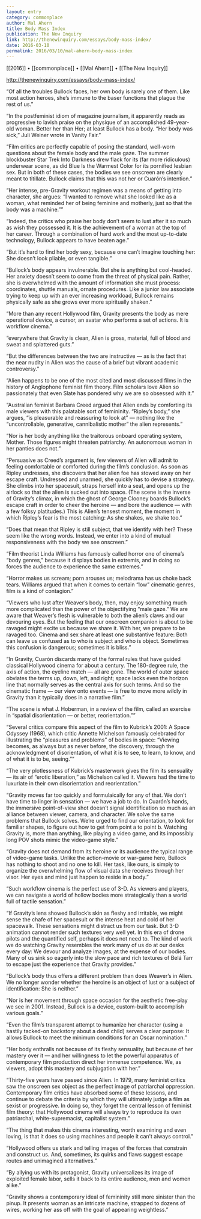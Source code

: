 ```yaml
---
layout: entry
category: commonplace
author: Mal Ahern
title: Body Mass Index
publication: The New Inquiry
link: http://thenewinquiry.com/essays/body-mass-index/
date: 2016-03-10
permalink: 2016/03/10/mal-ahern-body-mass-index
---
```


[[2016]] • [[commonplace]] • [[Mal Ahern]] • [[The New Inquiry]]

http://thenewinquiry.com/essays/body-mass-index/

“Of all the troubles Bullock faces, her own body is rarely one of them. Like most action heroes, she’s immune to the baser functions that plague the rest of us.”

“In the postfeminist idiom of magazine journalism, it apparently reads as progressive to lavish praise on the physique of an accomplished 49-year-old woman. Better her than Her; at least Bullock has a body. “Her body was sick,” Juli Weiner wrote in Vanity Fair.”

“Film critics are perfectly capable of posing the standard, well-worn questions about the female body and the male gaze. The summer blockbuster Star Trek Into Darkness drew flack for its (far more ridiculous) underwear scene, as did Blue Is the Warmest Color for its pornified lesbian sex. But in both of these cases, the bodies we see onscreen are clearly meant to titillate. Bullock claims that this was not her or Cuarón’s intention.”

“Her intense, pre-Gravity workout regimen was a means of getting into character, she argues: “I wanted to remove what she looked like as a woman, what reminded her of being feminine and motherly, just so that the body was a machine.””

“Indeed, the critics who praise her body don’t seem to lust after it so much as wish they possessed it. It is the achievement of a woman at the top of her career. Through a combination of hard work and the most up-to-date technology, Bullock appears to have beaten age.”

“But it’s hard to find her body sexy, because one can’t imagine touching her: She doesn’t look pliable, or even tangible.”

“Bullock’s body appears invulnerable. But she is anything but cool-headed. Her anxiety doesn’t seem to come from the threat of physical pain. Rather, she is overwhelmed with the amount of information she must process: coordinates, shuttle manuals, ornate procedures. Like a junior law associate trying to keep up with an ever increasing workload, Bullock remains physically safe as she grows ever more spiritually shaken.”

“More than any recent Hollywood film, Gravity presents the body as mere operational device, a cursor, an avatar who performs a set of actions. It is workflow cinema.”

“everywhere that Gravity is clean, Alien is gross, material, full of blood and sweat and splattered guts.”

“But the differences between the two are instructive — as is the fact that the near nudity in Alien was the cause of a brief but vibrant academic controversy.”

“Alien happens to be one of the most cited and most discussed films in the history of Anglophone feminist film theory. Film scholars love Alien so passionately that even Slate has pondered why we are so obsessed with it.”

“Australian feminist Barbara Creed argued that Alien ends by comforting its male viewers with this palatable sort of femininity. “Ripley’s body,” she argues, “is pleasurable and reassuring to look at” — nothing like the “uncontrollable, generative, cannibalistic mother” the alien represents.”

“Nor is her body anything like the traitorous onboard operating system, Mother. Those figures might threaten patriarchy. An autonomous woman in her panties does not.”

“Persuasive as Creed’s argument is, few viewers of Alien will admit to feeling comfortable or comforted during the film’s conclusion. As soon as Ripley undresses, she discovers that her alien foe has stowed away on her escape craft. Undressed and unarmed, she quickly has to devise a strategy. She climbs into her spacesuit, straps herself into a seat, and opens up the airlock so that the alien is sucked out into space. (The scene is the inverse of Gravity’s climax, in which the ghost of George Clooney boards Bullock’s escape craft in order to cheer the heroine — and bore the audience — with a few folksy platitudes.) This is Alien’s tensest moment, the moment in which Ripley’s fear is the most catching: As she shakes, we shake too.”

“Does that mean that Ripley is still subject, that we identify with her? These seem like the wrong words. Instead, we enter into a kind of mutual responsiveness with the body we see onscreen.”

“Film theorist Linda Williams has famously called horror one of cinema’s “body genres,” because it displays bodies in extremis, and in doing so forces the audience to experience the same extremes.”

“Horror makes us scream; porn arouses us; melodrama has us choke back tears. Williams argued that when it comes to certain “low” cinematic genres, film is a kind of contagion.”

“Viewers who lust after Weaver’s body, then, may enjoy something much more complicated than the power of the objectifying “male gaze.” We are aware that Weaver’s flesh is vulnerable to both the alien’s claws and our devouring eyes. But the feeling that our onscreen companion is about to be ravaged might excite us because we share it. With her, we prepare to be ravaged too. Cinema and sex share at least one substantive feature: Both can leave us confused as to who is subject and who is object. Sometimes this confusion is dangerous; sometimes it is bliss.”

“In Gravity, Cuarón discards many of the formal rules that have guided classical Hollywood cinema for about a century. The 180-degree rule, the axis of action, the eyeline match — all are gone. The world of outer space obviates the terms up, down, left, and right; space lacks even the horizon line that normally serves as the central axis for such terms. And so the cinematic frame — our view onto events — is free to move more wildly in Gravity than it typically does in a narrative film.”

“The scene is what J. Hoberman, in a review of the film, called an exercise in “spatial disorientation — or better, reorientation.””

“Several critics compare this aspect of the film to Kubrick’s 2001: A Space Odyssey (1968), which critic Annette Michelson famously celebrated for illustrating the “pleasures and problems” of bodies in space: “Viewing becomes, as always but as never before, the discovery, through the acknowledgment of disorientation, of what it is to see, to learn, to know, and of what it is to be, seeing.””

“The very plotlessness of Kubrick’s masterwork gives the film its sensuality — its air of “erotic liberation,” as Michelson called it. Viewers had the time to luxuriate in their own disorientation and reorientation.”

“Gravity moves far too quickly and formulaically for any of that. We don’t have time to linger in sensation — we have a job to do. In Cuarón’s hands, the immersive point-of-view shot doesn’t signal identification so much as an alliance between viewer, camera, and character. We solve the same problems that Bullock solves. We’re urged to find our orientation, to look for familiar shapes, to figure out how to get from point a to point b. Watching Gravity is, more than anything, like playing a video game, and its impossibly long POV shots mimic the video-game style.”

“Gravity does not demand from its heroine or its audience the typical range of video-game tasks. Unlike the action-movie or war-game hero, Bullock has nothing to shoot and no one to kill. Her task, like ours, is simply to organize the overwhelming flow of visual data she receives through her visor. Her eyes and mind just happen to reside in a body.”

“Such workflow cinema is the perfect use of 3-D. As viewers and players, we can navigate a world of hollow bodies more strategically than a world full of tactile sensation.”

“If Gravity’s lens showed Bullock’s skin as fleshy and irritable, we might sense the chafe of her spacesuit or the intense heat and cold of her spacewalk. These sensations might distract us from our task. But 3-D animation cannot render such textures very well yet. In this era of drone pilots and the quantified self, perhaps it does not need to. The kind of work we do watching Gravity resembles the work many of us do at our desks every day: We devour and analyze images, at the expense of our bodies. Many of us sink so eagerly into the slow pace and rich textures of Belá Tarr to escape just the experience that Gravity provides.”

“Bullock’s body thus offers a different problem than does Weaver’s in Alien. We no longer wonder whether the heroine is an object of lust or a subject of identification: She is neither.”

“Nor is her movement through space occasion for the aesthetic free-play we see in 2001. Instead, Bullock is a device, custom-built to accomplish various goals.”

“Even the film’s transparent attempt to humanize her character (using a hastily tacked-on backstory about a dead child) serves a clear purpose: It allows Bullock to meet the minimum conditions for an Oscar nomination.”

“Her body enthralls not because of its fleshy sensuality, but because of her mastery over it — and her willingness to let the powerful apparatus of contemporary film production direct her immense competence. We, as viewers, adopt this mastery and subjugation with her.”

“Thirty-five years have passed since Alien. In 1979, many feminist critics saw the onscreen sex object as the perfect image of patriarchal oppression. Contemporary film critics have absorbed some of these lessons, and continue to debate the criteria by which they will ultimately judge a film as sexist or progressive. In doing so, they forget the central lesson of feminist film theory: that Hollywood cinema will always try to reproduce its own patriarchal, white-supremacist, capitalist system.”

“The thing that makes this cinema interesting, worth examining and even loving, is that it does so using machines and people it can’t always control.”

“Hollywood offers us stark and telling images of the forces that constrain and construct us. And, sometimes, its quirks and flaws suggest escape routes and unimagined alternatives.”

“By allying us with its protagonist, Gravity universalizes its image of exploited female labor, sells it back to its entire audience, men and women alike.”

“Gravity shows a contemporary ideal of femininity still more sinister than the pinup. It presents woman as an intricate machine, strapped to dozens of wires, working her ass off with the goal of appearing weightless.”
